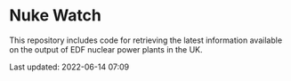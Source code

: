# Nuke Watch

This repository includes code for retrieving the latest information available on the output of EDF nuclear power plants in the UK.

Last updated: 2022-06-14 07:09